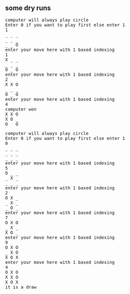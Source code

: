 ## some dry runs

<pre>
computer will always play circle
Enter 0 if you want to play first else enter 1
1
_ _ _ 
_ _ _ 
_ _ O 
enter your move here with 1 based indexing
1
X _ _ 
_ _ _ 
O _ O 
enter your move here with 1 based indexing
2
X X O 
_ _ _ 
O _ O 
enter your move here with 1 based indexing
4
computer won
X X O 
X O _ 
O _ O 
</pre>

<pre>
computer will always play circle
Enter 0 if you want to play first else enter 1
0
_ _ _ 
_ _ _ 
_ _ _ 
enter your move here with 1 based indexing
5
O _ _ 
_ X _ 
_ _ _ 
enter your move here with 1 based indexing
2
O X _ 
_ X _ 
_ O _ 
enter your move here with 1 based indexing
7
O X O 
_ X _ 
X O _ 
enter your move here with 1 based indexing
9
O X O 
_ X O 
X O X 
enter your move here with 1 based indexing
4
O X O 
X X O 
X O X 
it is a draw
</pre>
